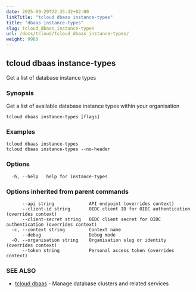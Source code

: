 ```yaml
---
date: 2025-09-29T22:35:32+02:00
linkTitle: "tcloud dbaas instance-types"
title: "dbaas instance-types"
slug: tcloud_dbaas_instance-types
url: /docs/tcloud/tcloud_dbaas_instance-types/
weight: 9980
---
```

## tcloud dbaas instance-types

Get a list of database instance types

### Synopsis

Get a list of available database instance types within your organisation

```
tcloud dbaas instance-types [flags]
```

### Examples

```
tcloud dbaas instance-types
tcloud dbaas instance-types --no-header
```

### Options

```
  -h, --help   help for instance-types
```

### Options inherited from parent commands

```
      --api string             API endpoint (overrides context)
      --client-id string       OIDC client ID for OIDC authentication (overrides context)
      --client-secret string   OIDC client secret for OIDC authentication (overrides context)
  -c, --context string         Context name
      --debug                  Debug mode
  -O, --organisation string    Organisation slug or identity (overrides context)
      --token string           Personal access token (overrides context)
```

### SEE ALSO

* [tcloud dbaas](/docs/tcloud/tcloud_dbaas/)	 - Manage database clusters and related services


